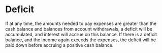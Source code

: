 # Deficit

If at any time, the amounts needed to pay expenses are greater than the cash balance
and balances from account withdrawals, a deficit will be accumulated, and interest 
will accrue on this balance. If there is a deficit balance, and the income again
exceeds the expenses, the deficit will be paid down before accruing a positive cash balance.